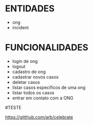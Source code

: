 # ENTIDADES

- ong
- incident

# FUNCIONALIDADES

- login de ong
- logout
- cadastro de ong
- cadastrar novos casos
- deletar casos
- listar casos específicos de uma ong
- listar todos os casos
- entrar em contato com a ONG


#TESTE

https://gitthub.com/arb/celebrate